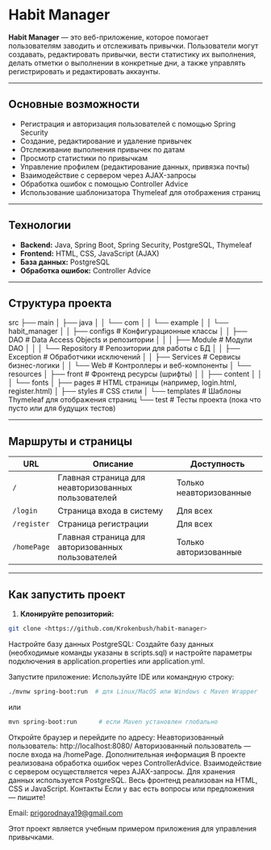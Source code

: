 # Habit Manager

**Habit Manager** — это веб-приложение, которое помогает пользователям заводить и отслеживать привычки. Пользователи могут создавать, редактировать привычки, вести статистику их выполнения, делать отметки о выполнении в конкретные дни, а также управлять регистрировать и редактировать аккаунты.

---

## Основные возможности

- Регистрация и авторизация пользователей с помощью Spring Security
- Создание, редактирование и удаление привычек
- Отслеживание выполнения привычек по датам
- Просмотр статистики по привычкам
- Управление профилем (редактирование данных, привязка почты)
- Взаимодействие с сервером через AJAX-запросы
- Обработка ошибок с помощью Controller Advice
- Использование шаблонизатора Thymeleaf для отображения страниц

---

## Технологии

- **Backend:** Java, Spring Boot, Spring Security, PostgreSQL, Thymeleaf
- **Frontend:** HTML, CSS, JavaScript (AJAX)
- **База данных:** PostgreSQL
- **Обработка ошибок:** Controller Advice

---

## Структура проекта

src
├── main
│   ├── java
│   │   └── com
│   │       └── example
│   │           └── habit_manager
│   │               ├── configs             # Конфигурационные классы
│   │               ├── DAO                 # Data Access Objects и репозитории
│   │               │   ├── Module          # Модули DAO
│   │               │   └── Repository      # Репозитории для работы с БД
│   │               ├── Exception           # Обработчики исключений
│   │               ├── Services            # Сервисы бизнес-логики
│   │               └── Web                 # Контроллеры и веб-компоненты
│   └── resources
│       ├── front                         # Фронтенд ресурсы (шрифты)
│       │   ├── content
│       │   │   └── fonts
│       ├── pages                         # HTML страницы (например, login.html, register.html)
│       ├── styles                        # CSS стили
│       └── templates                     # Шаблоны Thymeleaf для отображения страниц
└── test                                    # Тесты проекта (пока что пусто или для будущих тестов)



---

## Маршруты и страницы

| URL                | Описание                                              | Доступность                     |
|--------------------|--------------------------------------------------------|--------------------------------|
| `/`                | Главная страница для неавторизованных пользователей  | Только неавторизованные        |
| `/login`           | Страница входа в систему                                | Для всех                       |
| `/register`        | Страница регистрации                                   | Для всех                       |
| `/homePage`        | Главная страница для авторизованных пользователей     | Только авторизованные         |

---

## Как запустить проект

1. **Клонируйте репозиторий:**

```bash
git clone <https://github.com/Krokenbush/habit-manager>
```
Настройте базу данных PostgreSQL:
Создайте базу данных (необходимые команды указаны в scripts.sql) и настройте параметры подключения в application.properties или application.yml.

Запустите приложение:
Используйте IDE или командную строку:

```bash
./mvnw spring-boot:run  # для Linux/MacOS или Windows с Maven Wrapper
```
или

```bash
mvn spring-boot:run      # если Maven установлен глобально
```
Откройте браузер и перейдите по адресу:
Неавторизованный пользователь: http://localhost:8080/
Авторизованный пользователь — после входа на /homePage.
Дополнительная информация
В проекте реализована обработка ошибок через ControllerAdvice.
Взаимодействие с сервером осуществляется через AJAX-запросы.
Для хранения данных используется PostgreSQL.
Весь фронтенд реализован на HTML, CSS и JavaScript.
Контакты
Если у вас есть вопросы или предложения — пишите!

Email: prigorodnaya19@gmail.com

Этот проект является учебным примером приложения для управления привычками.
